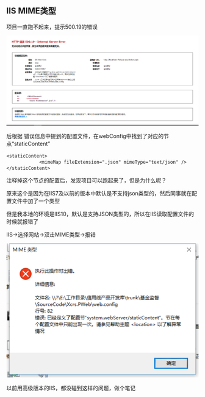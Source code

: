 ## IIS MIME类型

项目一直跑不起来，提示500.19的错误

![](img/1.png)

后根据 错误信息中提到的配置文件，在webConfig中找到了对应的节点“staticContent”

```
<staticContent>
			<mimeMap fileExtension=".json" mimeType="text/json" />
</staticContent>
```

注释掉这个节点的配置后，发现项目可以跑起来了，但是为什么呢？

原来这个是因为在IIS7及以前的版本中默认是不支持json类型的，然后同事就在配置文件中加了一个类型

但是我本地的环境是IIS10，默认是支持JSON类型的，所以在IIS读取配置文件的时候就报错了

IIS->选择网站->双击MIME类型->报错

![](img/2.png)



以前用高级版本的IIS，都没碰到这样的问题，做个笔记